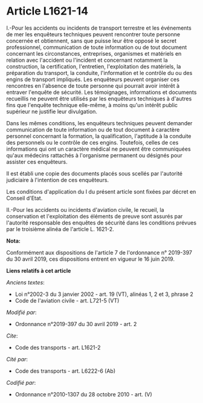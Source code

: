 # Article L1621-14

I.-Pour les accidents ou incidents de transport terrestre et les événements de mer les enquêteurs techniques peuvent
rencontrer toute personne concernée et obtiennent, sans que puisse leur être opposé le secret professionnel, communication de
toute information ou de tout document concernant les circonstances, entreprises, organismes et matériels en relation avec
l'accident ou l'incident et concernant notamment la construction, la certification, l'entretien, l'exploitation des
matériels, la préparation du transport, la conduite, l'information et le contrôle du ou des engins de transport impliqués.
Les enquêteurs peuvent organiser ces rencontres en l'absence de toute personne qui pourrait avoir intérêt à entraver
l'enquête de sécurité. Les témoignages, informations et documents recueillis ne peuvent être utilisés par les enquêteurs
techniques à d'autres fins que l'enquête technique elle-même, à moins qu'un intérêt public supérieur ne justifie leur
divulgation.

Dans les mêmes conditions, les enquêteurs techniques peuvent demander communication de toute information ou de tout document
à caractère personnel concernant la formation, la qualification, l'aptitude à la conduite des personnels ou le contrôle de
ces engins. Toutefois, celles de ces informations qui ont un caractère médical ne peuvent être communiquées qu'aux médecins
rattachés à l'organisme permanent ou désignés pour assister ces enquêteurs.

Il est établi une copie des documents placés sous scellés par l'autorité judiciaire à l'intention de ces enquêteurs.

Les conditions d'application du I du présent article sont fixées par décret en Conseil d'Etat.

II.-Pour les accidents ou incidents d'aviation civile, le recueil, la conservation et l'exploitation des éléments de preuve
sont assurés par l'autorité responsable des enquêtes de sécurité dans les conditions prévues par le troisième alinéa de
l'article L. 1621-2.

**Nota:**

Conformément aux dispositions de l'article 7 de l'ordonnance n° 2019-397 du 30 avril 2019, ces dispositions entrent en
vigueur le 16 juin 2019.

**Liens relatifs à cet article**

_Anciens textes_:

  - Loi n°2002-3 du 3 janvier 2002 - art. 19 (VT), alinéas 1, 2 et 3, phrase 2
  - Code de l'aviation civile - art. L721-5 (VT)

_Modifié par_:

  - Ordonnance n°2019-397 du 30 avril 2019 - art. 2

_Cite_:

  - Code des transports - art. L1621-2

_Cité par_:

  - Code des transports - art. L6222-6 (Ab)

_Codifié par_:

  - Ordonnance n°2010-1307 du 28 octobre 2010 - art. (V)
